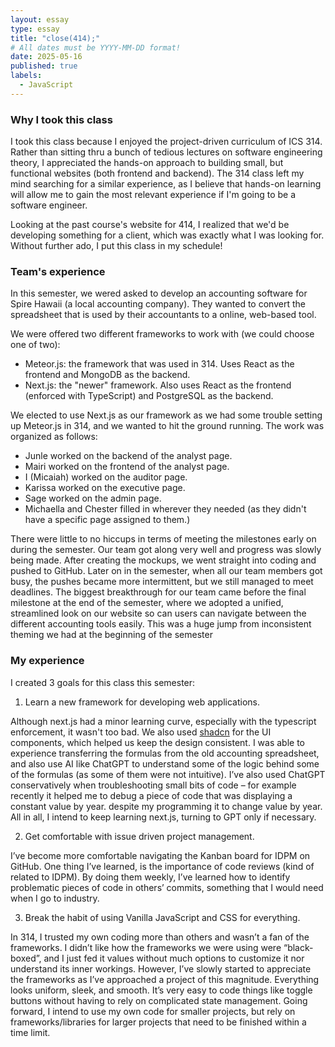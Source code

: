 ```yaml
---
layout: essay
type: essay
title: "close(414);"
# All dates must be YYYY-MM-DD format!
date: 2025-05-16
published: true
labels:
  - JavaScript
---
```


### Why I took this class

I took this class because I enjoyed the project-driven curriculum of ICS 314. Rather than sitting thru a bunch of tedious lectures on software engineering theory, I appreciated the hands-on approach to building small, but functional websites (both frontend and backend). The 314 class left my mind searching for a similar experience, as I believe that hands-on learning will allow me to gain the most relevant experience if I'm going to be a software engineer. 

Looking at the past course's website for 414, I realized that we'd be developing something for a client, which was exactly what I was looking for. Without further ado, I put this class in my schedule!

### Team's experience

In this semester, we wered asked to develop an accounting software for Spire Hawaii (a local accounting company). They wanted to convert the spreadsheet that is used by their accountants to a online, web-based tool.

We were offered two different frameworks to work with (we could choose one of two):

 - Meteor.js: the framework that was used in 314. Uses React as the frontend and MongoDB as the backend.
 - Next.js: the "newer" framework. Also uses React as the frontend (enforced with TypeScript) and PostgreSQL as the backend.

We elected to use Next.js as our framework as we had some trouble setting up Meteor.js in 314, and we wanted to hit the ground running. The work was organized as follows:

 - Junle worked on the backend of the analyst page.
 - Mairi worked on the frontend of the analyst page.
 - I (Micaiah) worked on the auditor page.
 - Karissa worked on the executive page.
 - Sage worked on the admin page.
 - Michaella and Chester filled in wherever they needed (as they didn't have a specific page assigned to them.)

There were little to no hiccups in terms of meeting the milestones early on during the semester. Our team got along very well and progress was slowly being made. After creating the mockups, we went straight into coding and pushed to GitHub. Later on in the semester, when all our team members got busy, the pushes became more intermittent, but we still managed to meet deadlines. The biggest breakthrough for our team came before the final milestone at the end of the semester, where we adopted a unified, streamlined look on our website so can users can navigate between the different accounting tools easily. This was a huge jump from inconsistent theming we had at the beginning of the semester

### My experience

I created 3 goals for this class this semester:

1.	Learn a new framework for developing web applications.

Although next.js had a minor learning curve, especially with the typescript enforcement, it wasn't too bad. We also used [shadcn](https://ui.shadcn.com/) for the UI components, which helped us keep the design consistent. I was able to experience transferring the formulas from the old accounting spreadsheet, and also use AI like ChatGPT to understand some of the logic behind some of the formulas (as some of them were not intuitive). I’ve also used ChatGPT conservatively when troubleshooting small bits of code – for example recently it helped me to debug  a piece of code that was displaying a constant value by year. despite my programming it to change value by year. All in all, I intend to keep learning next.js, turning to GPT only if necessary.

2.	Get comfortable with issue driven project management.

I’ve become more comfortable navigating the Kanban board for IDPM on GitHub. One thing I’ve learned, is the importance of code reviews (kind of related to IDPM). By doing them weekly, I’ve learned how to identify problematic pieces of code in others’ commits, something that I would need when I go to industry.

3.	Break the habit of using Vanilla JavaScript and CSS for everything.

In 314, I trusted my own coding more than others and wasn’t a fan of the frameworks. I didn’t like how the frameworks we were using were “black-boxed”, and I just fed it values without much options to customize it nor understand its inner workings. However, I’ve slowly started to appreciate the frameworks as I’ve approached a project of this magnitude. Everything looks uniform, sleek, and smooth. It’s very easy to code things like toggle buttons without having to rely on complicated state management. Going forward, I intend to use my own code for smaller projects, but rely on frameworks/libraries for larger projects that need to be finished within a time limit.
